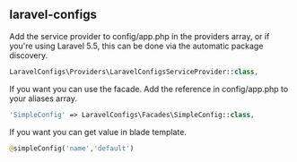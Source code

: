 ## laravel-configs

Add the service provider to config/app.php in the providers array, or if you're using Laravel 5.5, this can be done via the automatic package discovery.

```php
LaravelConfigs\Providers\LaravelConfigsServiceProvider::class,
```

If you want you can use the facade. Add the reference in config/app.php to your aliases array.
```php
'SimpleConfig' => LaravelConfigs\Facades\SimpleConfig::class,
```

If you want you can get value in blade template.
```php
@simpleConfig('name','default')
```
